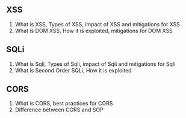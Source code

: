 ## XSS 

1. What is XSS, Types of XSS, impact of XSS and mitigations for XSS
2. What is DOM XSS, How it is exploited, mitigations for DOM XSS

## SQLi

1. What is Sqli, Types of Sqli, impact of Sqli and mitigations for Sqli
2. What is Second Order SQLi, How it is exploited

## CORS
1. What is CORS, best practices for CORS
2. Difference between CORS and SOP
